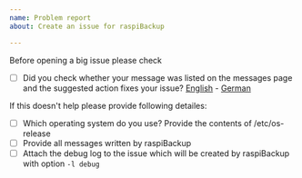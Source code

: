 ```yaml
---
name: Problem report
about: Create an issue for raspiBackup

---
```


Before opening a big issue please check

* [ ] Did you check whether your message was listed on the messages page and the suggested action fixes your issue? [English](https://linux-tips-and-tricks.de.www289.your-server.de/en/rmessages) - [German](https://linux-tips-and-tricks.de.www289.your-server.de/de/fehlermeldungen)

If this doesn't help please provide following detailes:

* [ ] Which operating system do you use? Provide the contents of /etc/os-release
* [ ] Provide all messages written by raspiBackup
* [ ] Attach the debug log to the issue which will be created by raspiBackup with option `-l debug`
